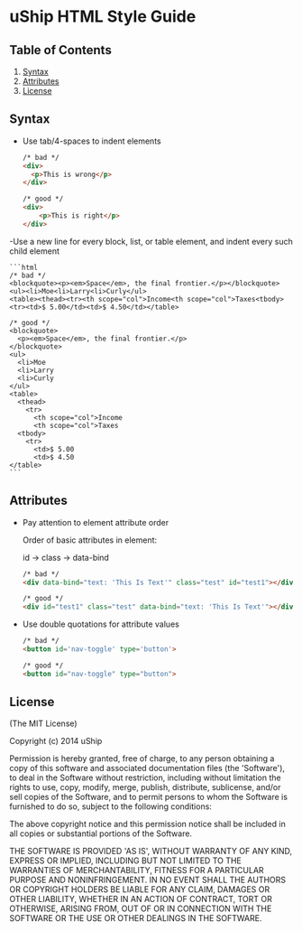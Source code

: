 # uShip HTML Style Guide <html>

## <a name='TOC'>Table of Contents</a>

  1. [Syntax](#syntax)
  1. [Attributes](#attributes)
  1. [License](#license)

## <a name='syntax'>Syntax</a>
- Use tab/4-spaces to indent elements

	```html
	/* bad */
	<div>
	  <p>This is wrong</p>
	</div>

	/* good */
	<div>
		<p>This is right</p>
	</div>
	```

-Use a new line for every block, list, or table element, and indent every such child element
	
	```html
	/* bad */
	<blockquote><p><em>Space</em>, the final frontier.</p></blockquote><ul><li>Moe<li>Larry<li>Curly</ul>
	<table><thead><tr><th scope="col">Income<th scope="col">Taxes<tbody><tr><td>$ 5.00</td><td>$ 4.50</td></table>

	/* good */
	<blockquote>
	  <p><em>Space</em>, the final frontier.</p>
	</blockquote>
	<ul>
	  <li>Moe
	  <li>Larry
	  <li>Curly
	</ul>
	<table>
	  <thead>
	    <tr>
	      <th scope="col">Income
	      <th scope="col">Taxes
	  <tbody>
	    <tr>
	      <td>$ 5.00
	      <td>$ 4.50
	</table>
	```

## <a name='attributes'>Attributes</a>
- Pay attention to element attribute order 

	Order of basic attributes in element: 

	id -> class -> data-bind

	```html
	/* bad */
	<div data-bind="text: 'This Is Text'" class="test" id="test1"></div>

	/* good */
	<div id="test1" class="test" data-bind="text: 'This Is Text'"></div>
	```

- Use double quotations for attribute values

	```html 
	/* bad */
	<button id='nav-toggle' type='button'>

	/* good */
	<button id="nav-toggle" type="button">
	```

## <a name='license'>License</a>

(The MIT License)

Copyright (c) 2014 uShip

Permission is hereby granted, free of charge, to any person obtaining
a copy of this software and associated documentation files (the
'Software'), to deal in the Software without restriction, including
without limitation the rights to use, copy, modify, merge, publish,
distribute, sublicense, and/or sell copies of the Software, and to
permit persons to whom the Software is furnished to do so, subject to
the following conditions:

The above copyright notice and this permission notice shall be
included in all copies or substantial portions of the Software.

THE SOFTWARE IS PROVIDED 'AS IS', WITHOUT WARRANTY OF ANY KIND,
EXPRESS OR IMPLIED, INCLUDING BUT NOT LIMITED TO THE WARRANTIES OF
MERCHANTABILITY, FITNESS FOR A PARTICULAR PURPOSE AND NONINFRINGEMENT.
IN NO EVENT SHALL THE AUTHORS OR COPYRIGHT HOLDERS BE LIABLE FOR ANY
CLAIM, DAMAGES OR OTHER LIABILITY, WHETHER IN AN ACTION OF CONTRACT,
TORT OR OTHERWISE, ARISING FROM, OUT OF OR IN CONNECTION WITH THE
SOFTWARE OR THE USE OR OTHER DEALINGS IN THE SOFTWARE.

</html>